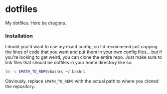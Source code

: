 # dotfiles
My dotfiles. Here be dragons.

### Installation
I doubt you'd want to use my exact config, so I'd recommend just copying the
lines of code that you want and put them in your own config files... but if
you're looking to get weird, you can clone the entire repo. Just make sure to
link files that should be dotfiles in your home directory like so:

```sh
ln -s $PATH_TO_REPO/bashrc ~/.bashrc
```

Obviously, replace `$PATH_TO_REPO` with the actual path to where you cloned the
repository.


